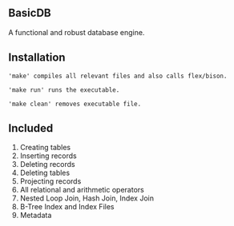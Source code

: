 ## BasicDB

A functional and robust database engine.

## Installation

`'make' compiles all relevant files and also calls flex/bison.`

`'make run' runs the executable.`

`'make clean' removes executable file.`


## Included
1. Creating tables
2. Inserting records
3. Deleting records
4. Deleting tables
5. Projecting records
6. All relational and arithmetic operators
7. Nested Loop Join, Hash Join, Index Join
8. B-Tree Index and Index Files
9. Metadata
